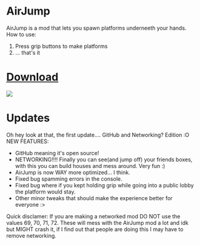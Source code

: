 # AirJump
AirJump is a mod that lets you spawn platforms underneeth your hands.
How to use:
1. Press grip buttons to make platforms
2. ... that's it

# [Download](https://www.youtube.com/watch?v=yPYZpwSpKmA)

![](Gifs/networked_airjump_2.gif)

# Updates
Oh hey look at that, the first update....
GitHub and Networking? Edition :O
NEW FEATURES:
* GitHub meaning it's open source!
* NETWORKING!!!! Finally you can see(and jump off) your friends boxes, with this you can build houses and mess around. Very fun :)
* AirJump is now WAY more optimized... I think.
* Fixed bug spamming errors in the console.
* Fixed bug where if you kept holding grip while going into a public lobby the platform would stay.
* Other minor tweaks that should make the experience better for everyone :>






Quick disclamer: If you are making a networked mod DO NOT use the values 69, 70, 71, 72. These will mess with the AirJump mod a lot and idk but MIGHT crash it, if I find out that people are doing this I may have to remove networking.
